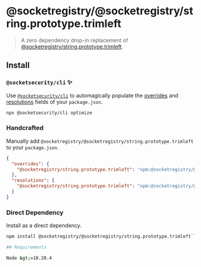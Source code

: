 # @socketregistry/@socketregistry/string.prototype.trimleft

> A zero dependency drop-in replacement of
> [@socketregistry/string.prototype.trimleft](https://www.npmjs.com/package/@socketregistry/string.prototype.trimleft).

## Install

### `@socketsecurity/cli` :sparkles:

Use [`@socketsecurity/cli`](https://www.npmjs.com/package/@socketsecurity/cli)
to automagically populate the
[overrides](https://docs.npmjs.com/cli/v9/configuring-npm/package-json#overrides)
and [resolutions](https://yarnpkg.com/configuration/manifest#resolutions) fields
of your `package.json`.

```sh
npx @socketsecurity/cli optimize
```

### Handcrafted

Manually add `@socketregistry/@socketregistry/string.prototype.trimleft` to your
`package.json`.

```json
{
  "overrides": {
    "@socketregistry/string.prototype.trimleft": "npm:@socketregistry/@socketregistry/string.prototype.trimleft@^1"
  },
  "resolutions": {
    "@socketregistry/string.prototype.trimleft": "npm:@socketregistry/@socketregistry/string.prototype.trimleft@^1"
  }
}
```

### Direct Dependency

Install as a direct dependency.

````sh
npm install @socketregistry/@socketregistry/string.prototype.trimleft```

## Requirements

Node &gt;=18.20.4
````
